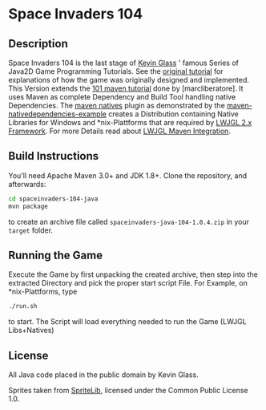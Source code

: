 # Space Invaders 104


## Description

Space Invaders 104 is the last stage of [Kevin Glass] ' famous Series of Java2D Game Programming Tutorials.
See the [original tutorial] for explanations of how the game was originally designed and implemented.
This Version extends the [101 maven tutorial] done by [marcliberatore]. 
It uses Maven as complete Dependency and Build Tool handling native Dependencies. 
The [maven natives] plugin as demonstrated by the [maven-nativedependencies-example] creates a Distribution containing Native Libraries for Windows and *nix-Plattforms that are required by [LWJGL 2.x Framework]. For more Details read about [LWJGL Maven Integration].

[Kevin Glass]:http://www.cokeandcode.com/
[original tutorial]:http://www.cokeandcode.com/info/tut2d-4.html
[101 maven tutorial]:https://github.com/marcliberatore/spaceinvaders-101-java
[maven natives]:https://code.google.com/p/mavennatives/
[maven-nativedependencies-example]:http://mavennatives.googlecode.com/svn/trunk/maven-nativedependencies-example/
[LWJGL 2.x Framework]:http://legacy.lwjgl.org/
[LWJGL Maven Integration]:http://wiki.lwjgl.org/index.php?title=LWJGL_use_in_Maven


## Build Instructions
You'll need Apache Maven 3.0+ and JDK 1.8+. Clone the repository, and afterwards:
```bash 
cd spaceinvaders-104-java 
mvn package
```
to create an archive file called `spaceinvaders-java-104-1.0.4.zip` in your `target` folder. 

## Running the Game
Execute the Game by first unpacking the created archive, then step into the extracted Directory and pick the proper start script File. 
For Example, on *nix-Plattforms, type 
```bash 
./run.sh
```
to start. The Script will load everything needed to run the Game (LWJGL Libs+Natives)


## License

All 
Java code placed in the public domain by Kevin Glass.

Sprites taken from [SpriteLib], 
licensed under the Common Public License 1.0.


[SpriteLib]:http://www.widgetworx.com/widgetworx/portfolio/spritelib.html
